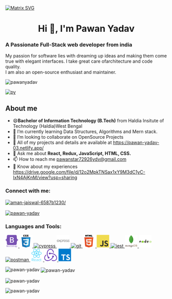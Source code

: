 [![Matrix SVG](https://raw.githubusercontent.com/rodrigograca31/rodrigograca31/master/matrix.svg)](https://www.youtube.com/watch?v=SDkAGkd4NLc) 
<h1 align="center">Hi 👋, I'm Pawan Yadav</h1>
<!-- <h3 align="center">A passionate Full Stack Web developer</h3> -->

<h3>A Passionate Full-Stack web developer from india</h3>
<p>My passion for software lies with dreaming up ideas and making them come true with elegant interfaces. I take great care ofarchitecture and code quality.<br>
I am also an open-source enthusiast and maintainer.</p>

<p align="left"> <img src="https://komarev.com/ghpvc/?username=starydv7&label=Profile%20views&color=0e75b6&style=flat" alt="pawanyadav" /> </p>
<p align="left"> <a href="https://github.com/ryo-ma/github-profile-trophy"><img src="https://github-profile-trophy.vercel.app/?username=starydv7" alt="py" /></a> </p>



## About me
- 😄<b>Bachelor of Information Technology (B.Tech)</b> from Haldia Insitute of     Technology (Haldia)West Bengal
- 🌱 I’m currently learning Data Structures, Algorithms and Mern stack.
- 👯 I’m looking to collaborate on OpenSource Projects
- 🤔 All of my projects and details are available at https://pawan-yadav-03.netlify.app/
- 💬 Ask me about <b> React, Redux, JavaScript, HTML, CSS.</b>
- 📫 How to reach me pawanstar72926ydv@gmail.com
- 📄 Know about my experiences https://drive.google.com/file/d/12o2MpkTNSax1xY9M3dC1yC-IxN4AjKnM/view?usp=sharing



<h3 align="left">Connect with me:</h3>
<p align="left">
<a href="https://www.linkedin.com/in/pawanstarydv7/" target="blank"><img align="center" src="https://raw.githubusercontent.com/rahuldkjain/github-profile-readme-generator/master/src/images/icons/Social/linked-in-alt.svg" alt="aman-jaiswal-6587b1230/" height="30" width="40" /></a>

<a href="https://www.instagram.com/starydv7/" target="blank"><img align="center" src="https://raw.githubusercontent.com/rahuldkjain/github-profile-readme-generator/master/src/images/icons/Social/instagram.svg" alt="pawan-yadav" height="30" width="40" /></a>

</p>

<h3 align="left">Languages and Tools:</h3>
<p align="left"> <a href="https://getbootstrap.com" target="_blank" rel="noreferrer"> <img src="https://raw.githubusercontent.com/devicons/devicon/master/icons/bootstrap/bootstrap-plain-wordmark.svg" alt="bootstrap" width="40" height="40"/> </a> <a href="https://www.w3schools.com/css/" target="_blank" rel="noreferrer"> <img src="https://raw.githubusercontent.com/devicons/devicon/master/icons/css3/css3-original-wordmark.svg" alt="css3" width="40" height="40"/> </a> <a href="https://www.cypress.io" target="_blank" rel="noreferrer"> <img src="https://raw.githubusercontent.com/simple-icons/simple-icons/6e46ec1fc23b60c8fd0d2f2ff46db82e16dbd75f/icons/cypress.svg" alt="cypress" width="40" height="40"/> </a> <a href="https://expressjs.com" target="_blank" rel="noreferrer"> <img src="https://raw.githubusercontent.com/devicons/devicon/master/icons/express/express-original-wordmark.svg" alt="express" width="40" height="40"/> </a> <a href="https://git-scm.com/" target="_blank" rel="noreferrer"> <img src="https://www.vectorlogo.zone/logos/git-scm/git-scm-icon.svg" alt="git" width="40" height="40"/> </a> <a href="https://www.w3.org/html/" target="_blank" rel="noreferrer"> <img src="https://raw.githubusercontent.com/devicons/devicon/master/icons/html5/html5-original-wordmark.svg" alt="html5" width="40" height="40"/> </a> <a href="https://developer.mozilla.org/en-US/docs/Web/JavaScript" target="_blank" rel="noreferrer"> <img src="https://raw.githubusercontent.com/devicons/devicon/master/icons/javascript/javascript-original.svg" alt="javascript" width="40" height="40"/> </a> <a href="https://jestjs.io" target="_blank" rel="noreferrer"> <img src="https://www.vectorlogo.zone/logos/jestjsio/jestjsio-icon.svg" alt="jest" width="40" height="40"/> </a> <a href="https://www.mongodb.com/" target="_blank" rel="noreferrer"> <img src="https://raw.githubusercontent.com/devicons/devicon/master/icons/mongodb/mongodb-original-wordmark.svg" alt="mongodb" width="40" height="40"/> </a> <a href="https://nodejs.org" target="_blank" rel="noreferrer"> <img src="https://raw.githubusercontent.com/devicons/devicon/master/icons/nodejs/nodejs-original-wordmark.svg" alt="nodejs" width="40" height="40"/> </a> <a href="https://postman.com" target="_blank" rel="noreferrer"> <img src="https://www.vectorlogo.zone/logos/getpostman/getpostman-icon.svg" alt="postman" width="40" height="40"/> </a> <a href="https://reactjs.org/" target="_blank" rel="noreferrer"> <img src="https://raw.githubusercontent.com/devicons/devicon/master/icons/react/react-original-wordmark.svg" alt="react" width="40" height="40"/> </a> <a href="https://redux.js.org" target="_blank" rel="noreferrer"> <img src="https://raw.githubusercontent.com/devicons/devicon/master/icons/redux/redux-original.svg" alt="redux" width="40" height="40"/> </a> <a href="https://www.typescriptlang.org/" target="_blank" rel="noreferrer"> <img src="https://raw.githubusercontent.com/devicons/devicon/master/icons/typescript/typescript-original.svg" alt="typescript" width="40" height="40"/> </a> </p>

<p><img align="left" src="https://github-readme-stats.vercel.app/api/top-langs?username=starydv7&show_icons=true&locale=en&layout=compact" alt="pawan-yadav" /></p>

<p>&nbsp;<img align="center" src="https://github-readme-stats.vercel.app/api?username=starydv7&show_icons=true&locale=en" alt="pawan-yadav" /></p>

<p><img align="center" src="https://github-readme-streak-stats.herokuapp.com/?user=starydv7&" alt="pawan-yadav" /></p>
<div align="left">
<img alt="pawan-yadav" src="https://activity-graph.herokuapp.com/graph?username=starydv7&bg_color=050f2c&color=FFFF&line=5BCDEC&point=FFFFFF&border=true" />
  </div>

